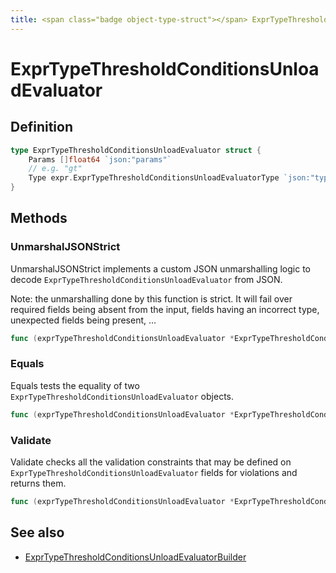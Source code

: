 ```yaml
---
title: <span class="badge object-type-struct"></span> ExprTypeThresholdConditionsUnloadEvaluator
---
```

# <span class="badge object-type-struct"></span> ExprTypeThresholdConditionsUnloadEvaluator

## Definition

```go
type ExprTypeThresholdConditionsUnloadEvaluator struct {
    Params []float64 `json:"params"`
    // e.g. "gt"
    Type expr.ExprTypeThresholdConditionsUnloadEvaluatorType `json:"type"`
}
```
## Methods

### <span class="badge object-method"></span> UnmarshalJSONStrict

UnmarshalJSONStrict implements a custom JSON unmarshalling logic to decode `ExprTypeThresholdConditionsUnloadEvaluator` from JSON.

Note: the unmarshalling done by this function is strict. It will fail over required fields being absent from the input, fields having an incorrect type, unexpected fields being present, …

```go
func (exprTypeThresholdConditionsUnloadEvaluator *ExprTypeThresholdConditionsUnloadEvaluator) UnmarshalJSONStrict(raw []byte) error
```

### <span class="badge object-method"></span> Equals

Equals tests the equality of two `ExprTypeThresholdConditionsUnloadEvaluator` objects.

```go
func (exprTypeThresholdConditionsUnloadEvaluator *ExprTypeThresholdConditionsUnloadEvaluator) Equals(other ExprTypeThresholdConditionsUnloadEvaluator) bool
```

### <span class="badge object-method"></span> Validate

Validate checks all the validation constraints that may be defined on `ExprTypeThresholdConditionsUnloadEvaluator` fields for violations and returns them.

```go
func (exprTypeThresholdConditionsUnloadEvaluator *ExprTypeThresholdConditionsUnloadEvaluator) Validate() error
```

## See also

 * <span class="badge builder"></span> [ExprTypeThresholdConditionsUnloadEvaluatorBuilder](./builder-ExprTypeThresholdConditionsUnloadEvaluatorBuilder.md)
